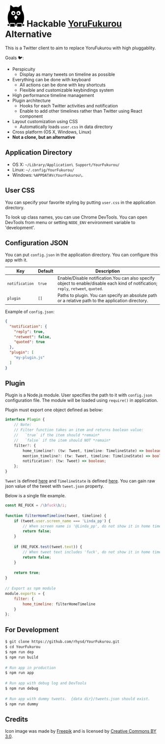 <img src="images/icon.png" width="70"/>Hackable [YoruFukurou](https://sites.google.com/site/yorufukurou/home-en) Alternative
=====================================================================================

This is a Twitter client to aim to replace YoruFukurou with high pluggablity.

Goals :bird::

- Perspicuity
  - Display as many tweets on timeline as possible
- Everything can be done with keyboard
  - All actions can be done with key shortcuts
  - Flexible and customizable keybindings system
- High performance timeline management
- Plugin architecture
  - Hooks for each Twitter activities and notification
  - Enable to add other timelines rather than Twitter using React component
- Layout customization using CSS
  - Automatically loads `user.css` in data directory
- Cross platform (OS X, Windows, Linux)
- **Not a clone, but an alternative**

## Application Directory

- OS X: `~/Library/Application\ Support/YourFukurou/`
- Linux: `~/.config/YourFukurou/`
- Windows: `%APPDATA%\YourFukurou\`.

## User CSS

You can specify your favorite styling by putting `user.css` in the application directory.

To look up class names, you can use Chrome DevTools.  You can open DevTools from menu or setting `NODE_ENV` environment variable to 'development'.

## Configuration JSON

You can put `config.json` in the application directory.  You can configure this app with it.

| Key            | Default | Description                                                                                                                        |
|----------------|---------|------------------------------------------------------------------------------------------------------------------------------------|
| `notification` | `true`  | Enable/Disable notification.You can also specify object to enable/disable each kind of notification; `reply`, `retweet`, `quoted`. |
| `plugin`       | `[]`    | Paths to plugin.  You can specify an absolute path or a relative path to the application directory.                                |

Example of `config.json`:

```json
{
  "notification": {
    "reply": true,
    "retweet": false,
    "quoted": true
  },
  "plugin": [
    "my-plugin.js"
  ]
}
```

## Plugin

Plugin is a Node.js module.  User specifies the path to it with `config.json` configuration file.  The module will be loaded using `require()` in application.

Plugin must export one object defined as below:

```typescript
interface Plugin {
    // Note:
    // Filter function takes an item and returns boolean value:
    //   `true` if the item should *remain*
    //   `false` if the item should NOT *remain*
    filter?: {
        home_timeline?: (tw: Tweet, timeline: TimelineState) => boolean;
        mention_timeline?: (tw: Tweet, timeline: TimelineState) => boolean;
        notification?: (tw: Tweet) => boolean;
    };
}
```

`Tweet` is defined [here](./renderer/item/tweet.ts) and `TimelineState` is defined [here](states/timeline.ts).  You can gain raw json value of the tweet with `tweet.json` property.

Below is a single file example.

```javascript
const RE_FUCK = /\bfuck\b/i;

function filterHomeTimeline(tweet, timeline) {
    if (tweet.user.screen_name === 'Linda_pp') {
        // When screen name is '@Linda_pp', do not show it in home timeline
        return false;
    }

    if (RE_FUCK.test(tweet.text)) {
        // When tweet text includes 'fuck', do not show it in home timeline
        return false;
    }

    return true;
}

// Export as npm module
module.exports = {
    filter: {
        home_timeline: filterHomeTimeline
    }
};
```

## For Development

```sh
$ git clone https://github.com/rhysd/YourFukurou.git
$ cd YourFukurou
$ npm run dep
$ npm run build

# Run app in production
$ npm run app

# Run app with debug log and DevTools
$ npm run debug

# Run app with dummy tweets.  {data dir}/tweets.json should exist.
$ npm run dummy
```

## Credits

Icon image was made by [Freepik](http://www.freepik.com) and is licensed by [Creative Commons BY 3.0](http://creativecommons.org/licenses/by/3.0/).

